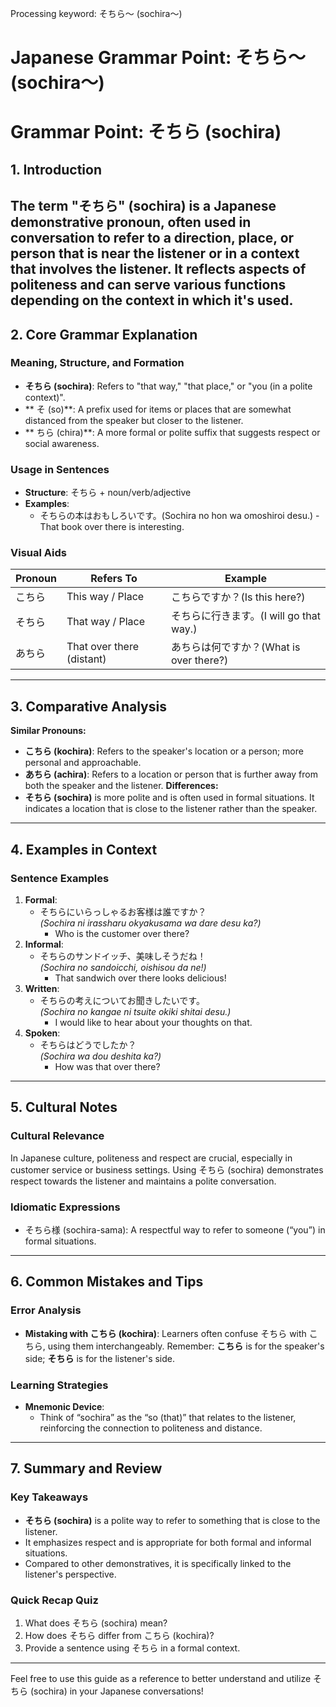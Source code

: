 Processing keyword: そちら～ (sochira～)
# Japanese Grammar Point: そちら～ (sochira～)
# Grammar Point: そちら (sochira)
## 1. Introduction
The term "そちら" (sochira) is a Japanese demonstrative pronoun, often used in conversation to refer to a direction, place, or person that is near the listener or in a context that involves the listener. It reflects aspects of politeness and can serve various functions depending on the context in which it's used.
---
## 2. Core Grammar Explanation
### Meaning, Structure, and Formation
- **そちら (sochira)**: Refers to "that way," "that place," or "you (in a polite context)".
- ** そ (so)**: A prefix used for items or places that are somewhat distanced from the speaker but closer to the listener.
- ** ちら (chira)**: A more formal or polite suffix that suggests respect or social awareness.
### Usage in Sentences
- **Structure**: そちら + noun/verb/adjective
- **Examples**:
  - そちらの本はおもしろいです。(Sochira no hon wa omoshiroi desu.) - That book over there is interesting.
### Visual Aids
| Pronoun | Refers To                    | Example                        |
|---------|------------------------------|-------------------------------|
| こちら  | This way / Place             | こちらですか？(Is this here?) |
| そちら  | That way / Place            | そちらに行きます。(I will go that way.) |
| あちら  | That over there (distant)   | あちらは何ですか？(What is over there?) |
---
## 3. Comparative Analysis
**Similar Pronouns:**
- **こちら (kochira)**: Refers to the speaker's location or a person; more personal and approachable.
- **あちら (achira)**: Refers to a location or person that is further away from both the speaker and the listener.
**Differences:**
- **そちら (sochira)** is more polite and is often used in formal situations. It indicates a location that is close to the listener rather than the speaker.
---
## 4. Examples in Context
### Sentence Examples
1. **Formal**: 
   - そちらにいらっしゃるお客様は誰ですか？  
     *(Sochira ni irassharu okyakusama wa dare desu ka?)*  
     - Who is the customer over there?
2. **Informal**: 
   - そちらのサンドイッチ、美味しそうだね！  
     *(Sochira no sandoicchi, oishisou da ne!)*  
     - That sandwich over there looks delicious!
3. **Written**:
   - そちらの考えについてお聞きしたいです。  
     *(Sochira no kangae ni tsuite okiki shitai desu.)*  
     - I would like to hear about your thoughts on that.
4. **Spoken**:
   - そちらはどうでしたか？  
     *(Sochira wa dou deshita ka?)*  
     - How was that over there?
---
## 5. Cultural Notes
### Cultural Relevance
In Japanese culture, politeness and respect are crucial, especially in customer service or business settings. Using そちら (sochira) demonstrates respect towards the listener and maintains a polite conversation.
### Idiomatic Expressions
- そちら様 (sochira-sama): A respectful way to refer to someone (“you”) in formal situations.
---
## 6. Common Mistakes and Tips
### Error Analysis
- **Mistaking with こちら (kochira)**: Learners often confuse そちら with こちら, using them interchangeably. Remember: **こちら** is for the speaker's side; **そちら** is for the listener's side.
### Learning Strategies
- **Mnemonic Device**: 
  - Think of “sochira” as the “so (that)” that relates to the listener, reinforcing the connection to politeness and distance.
---
## 7. Summary and Review
### Key Takeaways
- **そちら (sochira)** is a polite way to refer to something that is close to the listener.
- It emphasizes respect and is appropriate for both formal and informal situations.
- Compared to other demonstratives, it is specifically linked to the listener's perspective.
### Quick Recap Quiz
1. What does そちら (sochira) mean?
2. How does そちら differ from こちら (kochira)?
3. Provide a sentence using そちら in a formal context.
--- 
Feel free to use this guide as a reference to better understand and utilize そちら (sochira) in your Japanese conversations!
